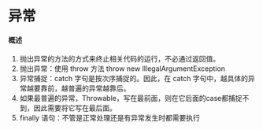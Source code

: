# 异常



#### 概述

1. 抛出异常的方法的方式来终止相关代码的运行，不必通过返回值。
2. 抛出异常：使用 throw 方法 throw new IllegalArgumentException
3. 异常捕捉：catch 字句是按次序捕捉的。因此，在 catch 字句中，越具体的异常越要靠前，越普遍的异常越靠后。 
4. 如果最普遍的异常，Throwable，写在最前面，则在它后面的case都捕捉不到，因此需要将它写在最后面。
5. finally 语句：不管是正常处理还是有异常发生时都需要执行

